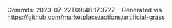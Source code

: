 Commits: 2023-07-22T09:48:17.372Z - Generated via https://github.com/marketplace/actions/artificial-grass
<br>
